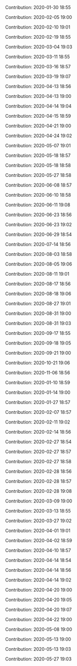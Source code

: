 Contribution: 2020-01-30 18:55

Contribution: 2020-02-05 19:00

Contribution: 2020-02-10 19:01

Contribution: 2020-02-19 18:55

Contribution: 2020-03-04 19:03

Contribution: 2020-03-11 18:55

Contribution: 2020-03-16 18:57

Contribution: 2020-03-19 19:07

Contribution: 2020-04-13 18:56

Contribution: 2020-04-13 19:00

Contribution: 2020-04-14 19:04

Contribution: 2020-04-15 18:59

Contribution: 2020-04-21 19:00

Contribution: 2020-04-24 19:02

Contribution: 2020-05-07 19:01

Contribution: 2020-05-18 18:57

Contribution: 2020-05-18 18:58

Contribution: 2020-05-27 18:58

Contribution: 2020-06-08 18:57

Contribution: 2020-06-10 18:58

Contribution: 2020-06-11 19:08

Contribution: 2020-06-23 18:56

Contribution: 2020-06-23 19:02

Contribution: 2020-06-29 18:54

Contribution: 2020-07-14 18:56

Contribution: 2020-08-03 18:58

Contribution: 2020-08-05 19:06

Contribution: 2020-08-11 19:01

Contribution: 2020-08-17 18:56

Contribution: 2020-08-18 19:06

Contribution: 2020-08-27 19:01

Contribution: 2020-08-31 19:00

Contribution: 2020-08-31 19:03

Contribution: 2020-09-17 18:55

Contribution: 2020-09-18 19:05

Contribution: 2020-09-21 19:00

Contribution: 2020-10-21 19:06

Contribution: 2020-11-06 18:56

Contribution: 2020-01-10 18:59

Contribution: 2020-01-14 19:00

Contribution: 2020-01-27 18:57

Contribution: 2020-02-07 18:57

Contribution: 2020-02-11 19:02

Contribution: 2020-02-14 18:56

Contribution: 2020-02-27 18:54

Contribution: 2020-02-27 18:57

Contribution: 2020-02-27 18:58

Contribution: 2020-02-28 18:56

Contribution: 2020-02-28 18:57

Contribution: 2020-02-28 19:08

Contribution: 2020-03-09 19:00

Contribution: 2020-03-13 18:55

Contribution: 2020-03-27 19:02

Contribution: 2020-04-01 19:01

Contribution: 2020-04-02 18:59

Contribution: 2020-04-10 18:57

Contribution: 2020-04-14 18:54

Contribution: 2020-04-14 18:56

Contribution: 2020-04-14 19:02

Contribution: 2020-04-20 19:00

Contribution: 2020-04-20 19:05

Contribution: 2020-04-20 19:07

Contribution: 2020-04-22 19:00

Contribution: 2020-05-08 19:00

Contribution: 2020-05-13 19:00

Contribution: 2020-05-13 19:03

Contribution: 2020-05-27 19:03


